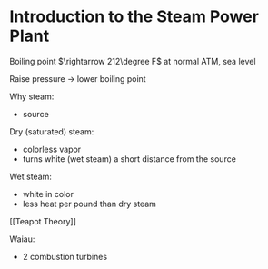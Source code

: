 # Introduction to the Steam Power Plant

Boiling point $\rightarrow 212\degree F$ at normal ATM, sea level

Raise pressure -> lower boiling point

Why steam:
- source

Dry (saturated) steam:
- colorless vapor
- turns white (wet steam) a short distance from the source

Wet steam:
- white in color
- less heat per pound than dry steam

[[Teapot Theory]]

Waiau:
- 2 combustion turbines


